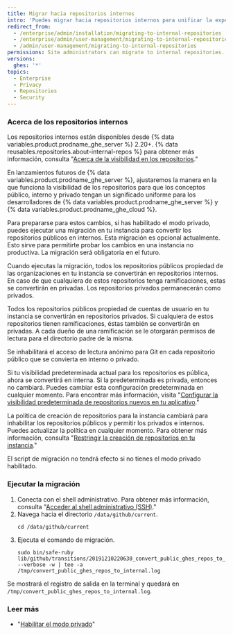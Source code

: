 ```yaml
---
title: Migrar hacia repositorios internos
intro: 'Puedes migrar hacia repositorios internos para unificar la experiencia de innersource para los desarolladores que utilicen tanto {% data variables.product.prodname_ghe_server %} como {% data variables.product.prodname_ghe_cloud %}.'
redirect_from:
  - /enterprise/admin/installation/migrating-to-internal-repositories
  - /enterprise/admin/user-management/migrating-to-internal-repositories
  - /admin/user-management/migrating-to-internal-repositories
permissions: Site administrators can migrate to internal repositories.
versions:
  ghes: '*'
topics:
  - Enterprise
  - Privacy
  - Repositories
  - Security
---
```

### Acerca de los repositorios internos

Los repositorios internos están disponibles desde {% data variables.product.prodname_ghe_server %} 2.20+. {% data reusables.repositories.about-internal-repos %} para obtener más información, consulta "[Acerca de la visibilidad en los repositorios](/github/creating-cloning-and-archiving-repositories/about-repository-visibility#about-internal-repositories)."

En lanzamientos futuros de {% data variables.product.prodname_ghe_server %}, ajustaremos la manera en la que funciona la visibilidad de los repositorios para que los conceptos público, interno y privado tengan un significado uniforme para los desarrolladores de {% data variables.product.prodname_ghe_server %} y {% data variables.product.prodname_ghe_cloud %}.

Para prepararse para estos cambios, si has habilitado el modo privado, puedes ejecutar una migración en tu instancia para convertir los repositorios públicos en internos. Esta migración es opcional actualmente. Esto sirve para permitirte probar los cambios en una instancia no productiva. La migración será obligatoria en el futuro.

Cuando ejecutas la migración, todos los repositorios públicos propiedad de las organizaciones en tu instancia se convertirán en repositorios internos. En caso de que cualquiera de estos repositorios tenga ramificaciones, estas se convertirán en privadas. Los repositorios privados permanecerán como privados.

Todos los repositorios públicos propiedad de cuentas de usuario en tu instancia se convertirán en repositorios privados. Si cualquiera de estos repositorios tienen ramificaciones, éstas también se convertirán en privadas. A cada dueño de una ramificación se le otorgarán permisos de lectura para el directorio padre de la misma.

Se inhabilitará el acceso de lectura anónimo para Git en cada repositorio público que se convierta en interno o privado.

Si tu visibilidad predeterminada actual para los repositorios es pública, ahora se convertirá en interna. Si la predeterminada es privada, entonces no cambiará. Puedes cambiar esta configuración predeterminada en cualquier momento. Para encontrar más información, visita "[Configurar la visibilidad predeterminada de repositorios nuevos en tu aplicativo](/enterprise/admin/installation/configuring-the-default-visibility-of-new-repositories-on-your-appliance)."

La política de creación de repositorios para la instancia cambiará para inhabilitar los repositorios públicos y permitir los privados e internos. Puedes actualizar la política en cualquier momento. Para obtener más información, consulta "[Restringir la creación de repositorios en tu instancia](/enterprise/admin/user-management/restricting-repository-creation-in-your-instance)."

El script de migración no tendrá efecto si no tienes el modo privado habilitado.

### Ejecutar la migración

1. Conecta con el shell administrativo. Para obtener más información, consulta "[Acceder al shell administrativo (SSH)](/enterprise/admin/installation/accessing-the-administrative-shell-ssh)."
2. Navega hacia el directorio `/data/github/current`.
   ```
   cd /data/github/current
   ```
3. Ejecuta el comando de migración.
   ```
   sudo bin/safe-ruby lib/github/transitions/20191210220630_convert_public_ghes_repos_to_internal.rb --verbose -w | tee -a /tmp/convert_public_ghes_repos_to_internal.log
   ```

Se mostrará el registro de salida en la terminal y quedará en `/tmp/convert_public_ghes_repos_to_internal.log`.

### Leer más

- "[Habilitar el modo privado](/enterprise/admin/installation/enabling-private-mode)"
